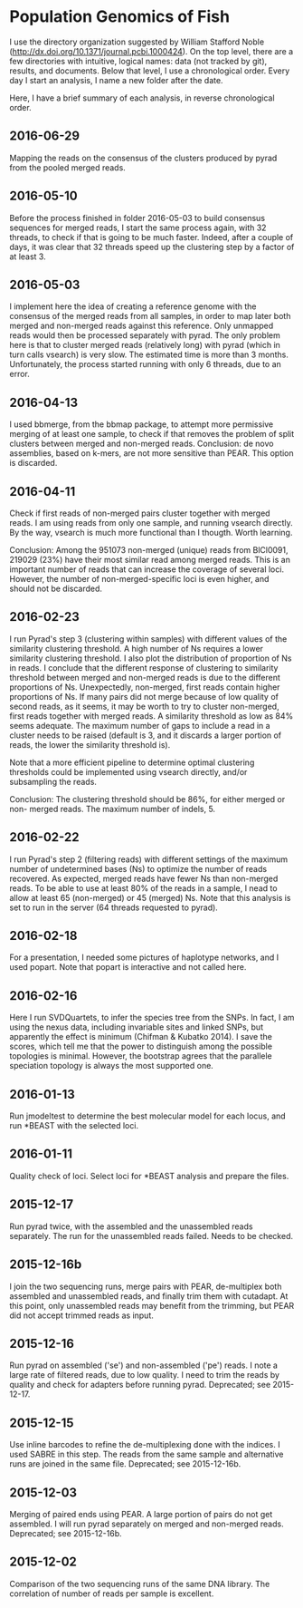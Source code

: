 Population Genomics of Fish
===========================

I use the directory organization suggested by  William Stafford Noble
(<http://dx.doi.org/10.1371/journal.pcbi.1000424>). On the top level, there
are a few directories with intuitive, logical names: data (not tracked by
git), results, and documents. Below that level, I use a chronological order.
Every day I start an analysis, I name a new folder after the date.

Here, I have a brief summary of each analysis, in reverse chronological order.

2016-06-29
----------
Mapping the reads on the consensus of the clusters produced by pyrad from the
pooled merged reads.

2016-05-10
----------
Before the process finished in folder 2016-05-03 to build consensus sequences
for merged reads, I start the same process again, with 32 threads, to check
if that is going to be much faster. Indeed, after a couple of days, it was
clear that 32 threads speed up the clustering step by a factor of at least 3.

2016-05-03
----------
I implement here the idea of creating a reference genome with the consensus
of the merged reads from all samples, in order to map later both merged and
non-merged reads against this reference. Only unmapped reads would then be
processed separately with pyrad. The only problem here is that to cluster
merged reads (relatively long) with pyrad (which in turn calls vsearch) is
very slow. The estimated time is more than 3 months. Unfortunately, the process
started running with only 6 threads, due to an error.

2016-04-13
----------
I used bbmerge, from the bbmap package, to attempt more permissive merging
of at least one sample, to check if that removes the problem of split clusters
between merged and non-merged reads. Conclusion: de novo assemblies, based
on k-mers, are not more sensitive than PEAR. This option is discarded.


2016-04-11
----------
Check if first reads of non-merged pairs cluster together with merged reads.
I am using reads from only one sample, and running vsearch directly. By the
way, vsearch is much more functional than I thougth. Worth learning. 

Conclusion: Among the 951073 non-merged (unique) reads from BlCl0091, 219029 (23%)
have their most similar read among merged reads. This is an important
number of reads that can increase the coverage of several loci. However,
the number of non-merged-specific loci is even higher, and should not
be discarded.


2016-02-23
----------
I run Pyrad's step 3 (clustering within samples) with different values of the
similarity clustering threshold. A high number of Ns requires a lower similarity
clustering threshold. I also plot the distribution of proportion of Ns in reads.
I conclude that the different response of clustering to similarity threshold
between merged and non-merged reads is due to the different proportions of Ns.
Unexpectedly, non-merged, first reads contain higher proportions of Ns.
If many pairs did not merge because of low quality of second reads, as it seems,
it may be worth to try to cluster non-merged, first reads together with merged
reads. A similarity threshold as low as 84% seems adequate. The maximum number
of gaps to include a read in a cluster needs to be raised (default is 3, and it
discards a larger portion of reads, the lower the similarity threshold is).

Note that a more efficient pipeline to determine optimal clustering thresholds
could be implemented using vsearch directly, and/or subsampling the reads.

Conclusion: The clustering threshold should be 86%, for either merged or non-
merged reads. The maximum number of indels, 5.

2016-02-22
----------
I run Pyrad's step 2 (filtering reads) with different settings of the maximum
number of undetermined bases (Ns) to optimize the number of reads recovered.
As expected, merged reads have fewer Ns than non-merged reads. To be able to use
at least 80% of the reads in a sample, I nead to allow at least 65 (non-merged)
or 45 (merged) Ns. Note that this analysis is set to run in the server (64 threads
requested to pyrad).

2016-02-18
----------
For a presentation, I needed some pictures of haplotype networks, and I used
popart. Note that popart is interactive and not called here.

2016-02-16
----------
Here I run SVDQuartets, to infer the species tree from the SNPs. In fact, I am
using the nexus data, including invariable sites and linked SNPs, but apparently
the effect is minimum (Chifman & Kubatko 2014). I save the scores, which tell
me that the power to distinguish among the possible topologies is minimal. However,
the bootstrap agrees that the parallele speciation topology is always the most
supported one.

2016-01-13
----------
Run jmodeltest to determine the best molecular model for each locus, and run
*BEAST with the selected loci.

2016-01-11
----------
Quality check of loci. Select loci for *BEAST analysis and prepare the files.

2015-12-17
----------
Run pyrad twice, with the assembled and the unassembled reads separately.
The run for the unassembled reads failed. Needs to be checked.

2015-12-16b
-----------
I join the two sequencing runs, merge pairs with PEAR, de-multiplex
both assembled and unassembled reads, and finally trim them with
cutadapt. At this point, only unassembled reads may benefit from the
trimming, but PEAR did not accept trimmed reads as input.

2015-12-16
----------
Run pyrad on assembled ('se') and non-assembled ('pe') reads. I note
a large rate of filtered reads, due to low quality. I need to trim the
reads by quality and check for adapters before running pyrad. Deprecated;
see 2015-12-17.

2015-12-15
----------
Use inline barcodes to refine the de-multiplexing done with the indices.
I used SABRE in this step. The reads from the same sample and alternative
runs are joined in the same file. Deprecated; see 2015-12-16b.

2015-12-03
----------
Merging of paired ends using PEAR. A large portion of pairs do not
get assembled. I will run pyrad separately on merged and non-merged
reads. Deprecated; see 2015-12-16b.

2015-12-02
----------
Comparison of the two sequencing runs of the same DNA library. The 
correlation of number of reads per sample is excellent.

